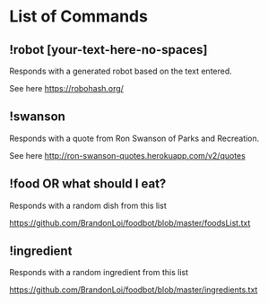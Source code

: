 # List of Commands
## !robot [your-text-here-no-spaces]
Responds with a generated robot based on the text entered.

See here https://robohash.org/
## !swanson
Responds with a quote from Ron Swanson of Parks and Recreation.

See here http://ron-swanson-quotes.herokuapp.com/v2/quotes
## !food OR what should I eat?
Responds with a random dish from this list

https://github.com/BrandonLoi/foodbot/blob/master/foodsList.txt
## !ingredient
Responds with a random ingredient from this list

https://github.com/BrandonLoi/foodbot/blob/master/ingredients.txt